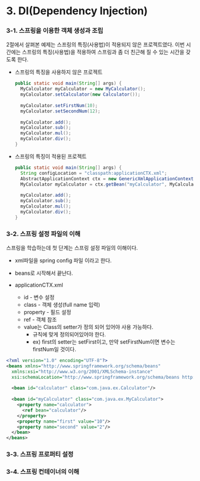 # 3. DI(Dependency Injection)

### 3-1. 스프링을 이용한 객체 생성과 조립

2절에서 살펴본 예제는 스프링의 특징(사용법)이 적용되지 않은 프로젝트였다. 이번 시간에는 스프링의 특징(사용법)을 적용하여 스프링과 좀 더 친근해 질 수 있는 시간을 갖도록 한다.

* 스프링의 특징을 사용하지 않은 프로젝트

  ```java
  public static void main(String[] args) {
    MyCalculator myCalculator = new MyCalculator();
    myCalculator.setCalculator(new Calculator());
    
    myCalculator.setFirstNum(10);
    myCalculator.setSecondNum(12);
    
    myCalculator.add();
    myCalculator.sub();
    myCalculator.mul();
    myCalculator.div();
  }
  ```

* 스프링의 특징이 적용된 프로젝트

  ```java
  public static void main(String[] args) {
    String configLocation = "classpath:applicationCTX.xml";
    AbstractApplicationContext ctx = new GenericXmlApplicationContext(configLocation);
    MyCalculator myCalculator = ctx.getBean("myCalculator", MyCalculator.class);
    
    myCalculator.add();
    myCalculator.sub();
    myCalculator.mul();
    myCalculator.div();
  }
  ```

### 3-2. 스프링 설정 파일의 이해

스프링을 학습하는데 첫 단계는 스프링 설정 파일의 이해이다.

* xml파일을 spring config 파일 이라고 한다.
* beans로 시작해서 끝난다.


* applicationCTX.xml
  * id - 변수 설정
  * class - 객체 생성(full name 입력)
  * property - 필드 설정
  * ref - 객체 참조
  * value는 Class의 setter가 정의 되어 있어야 사용 가능하다.
    * 규칙에 맞게 정의되어있어야 한다.
    * ex) first의 setter는 setFirst이고, 만약 setFirstNum이면 변수는 firstNum일 것이다.

```xml
<?xml version="1.0" encoding="UTF-8"?>
<beans xmlns="http://www.springframework.org/schema/beans"
  xmlns:xsi="http://www.w3.org/2001/XMLSchema-instance"
  xsi:schemaLocation="http://www.springframework.org/schema/beans http://springframework.org/schema/beans/spring-beans.xsd">
  
  <bean id="calculator" class="com.java.ex.Calculator"/>
  
  <bean id="myCalculator" class="com.java.ex.MyCalculator">
    <property name="calculator">
      <ref bean="calculator"/>
    </property>
    <property name="first" value="10"/>
    <property name="second" value="2"/>
  </bean>
</beans>
```

  

### 3-3. 스프링 프로퍼티 설정

### 3-4. 스프링 컨테이너의 이해

